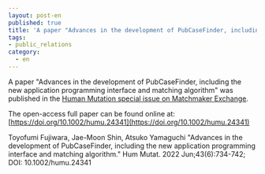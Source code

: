 ```yaml
---
layout: post-en
published: true
title: 'A paper "Advances in the development of PubCaseFinder, including the new application programming interface and matching algorithm" was published in the Human Mutation special issue on Matchmaker Exchange.'
tags:
- public_relations
category:
  - en
---
```

A paper "Advances in the development of PubCaseFinder, including the new application programming interface and matching algorithm" was published in the [Human Mutation special issue on Matchmaker Exchange](https://onlinelibrary.wiley.com/toc/10981004/2022/43/6).

The open-access full paper can be found online at: [https://doi.org/10.1002/humu.24341](https://doi.org/10.1002/humu.24341)

Toyofumi Fujiwara, Jae-Moon Shin, Atsuko Yamaguchi "Advances in the development of PubCaseFinder, including the new application programming interface and matching algorithm." Hum Mutat. 2022 Jun;43(6):734-742; DOI: 10.1002/humu.24341
